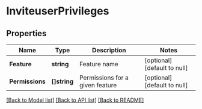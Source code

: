# InviteuserPrivileges

## Properties
Name | Type | Description | Notes
------------ | ------------- | ------------- | -------------
**Feature** | **string** | Feature name | [optional] [default to null]
**Permissions** | **[]string** | Permissions for a given feature | [optional] [default to null]

[[Back to Model list]](../README.md#documentation-for-models) [[Back to API list]](../README.md#documentation-for-api-endpoints) [[Back to README]](../README.md)


